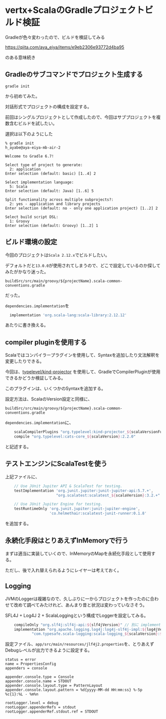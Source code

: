 # vertx+ScalaのGradleプロジェクトビルド検証

Gradleが色々変わったので、ビルドを検証してみる

https://qiita.com/aya_eiya/items/e9eb2306e93772d4ba95

のある意味続き

## Gradleのサブコマンドでプロジェクト生成する

```
gradle init
```

から初めてみた。

対話形式でプロジェクトの構成を設定する。

前回はシングルプロジェクトとして作成したので、今回はサブプロジェクトを複数含むビルドを試したい。

選択は以下のようにした

```
% gradle init                                                              h_ayabe@aya-eiya-mb-air-2

Welcome to Gradle 6.7!

Select type of project to generate:
  2: application
Enter selection (default: basic) [1..4] 2

Select implementation language:
  5: Scala
Enter selection (default: Java) [1..6] 5

Split functionality across multiple subprojects?:
  2: yes - application and library projects
Enter selection (default: no - only one application project) [1..2] 2

Select build script DSL:
  1: Groovy
Enter selection (default: Groovy) [1..2] 1
```

## ビルド環境の設定

今回のプロジェクトは`Scala 2.12.x`でビルドしたい。

デフォルトだと`13.0.0`が使用されてしまうので、どこで設定しているのか探してみたがかなり迷った。

`buildSrc/src/main/groovy/${projectName}.scala-common-conventions.gradle`

だった。

`dependencies.implementation`を

```gradle
  implementation 'org.scala-lang:scala-library:2.12.12'
```

あたりに書き換える。

## compiler pluginを使用する

Scalaではコンパイラープラグインを使用して、Syntaxを追加したり文法解釈を変更したりできる。

今回は、[typelevel/kind-projector](https://github.com/typelevel/kind-projector) を使用して、GradleでCompilerPluginが使用できるかどうか検証してみる。

このプラグインは、いくつかのSyntaxを追加する。

設定方法は、ScalaのVersion設定と同様に、

`buildSrc/src/main/groovy/${projectName}.scala-common-conventions.gradle`

`dependencies.implementation`に、

```gradle
    scalaCompilerPlugins "org.typelevel:kind-projector_${scalaVersionFull}:0.11.0"
    compile "org.typelevel:cats-core_${scalaVersion}:2.2.0"
```

と記述する。

## テストエンジンにScalaTestを使う

上記ファイルに、
```gradle:${projectName}.scala-common-conventions.gradle
    // Use JUnit Jupiter API & ScalaTest for testing.
    testImplementation 'org.junit.jupiter:junit-jupiter-api:5.7.+',
                       "org.scalatest:scalatest_${scalaVersion}:3.2.+"

    // Use JUnit Jupiter Engine for testing.
    testRuntimeOnly 'org.junit.jupiter:junit-jupiter-engine',
                    'co.helmethair:scalatest-junit-runner:0.1.8'
```

を追加する。

## 永続化手段はとりあえずInMemoryで行う

まずは適当に実装していくので、InMemoryのMapを永続化手段として使用する。

ただし、後で入れ替えられるようにレイヤーは考えておく。

## Logging

JVMのLoggerは複雑なので、久しぶりに一からプロジェクトを作ったのに合わせて改めて調べてみたけれど、あんまり昔と状況は変わっていなさそう。

SFL4J + Log4J 2 + ScalaLoggingという構成でLoggerを設定してみる。



```gradle
    compileOnly "org.slf4j:slf4j-api:${slf4jVersion}" // 別に implementation でも可。気分
    implementation "org.apache.logging.log4j:log4j-slf4j-impl:${log4jVersion}",
            "com.typesafe.scala-logging:scala-logging_${scalaVersion}:${scalaLoggingVersion}"
```

設定ファイル、`app/src/main/resources/jlf4j2.properties`を、とりあえずDebugレベルが出力できるように設定する。

```properties
status = error
name = PropertiesConfig
appenders = console

appender.console.type = Console
appender.console.name = STDOUT
appender.console.layout.type = PatternLayout
appender.console.layout.pattern = %d{yyyy-MM-dd HH:mm:ss} %-5p %c{1}:%L - %m%n

rootLogger.level = debug
rootLogger.appenderRefs = stdout
rootLogger.appenderRef.stdout.ref = STDOUT
```

